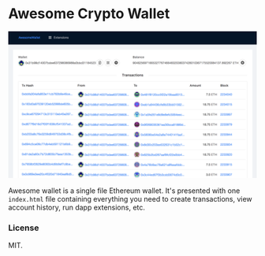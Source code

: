 # Awesome Crypto Wallet

![](docs/acw-ui-screenshot.png)

Awesome wallet is a single file Ethereum wallet. It's presented with one
`index.html` file containing everything you need to create transactions, view
account history, run dapp extensions, etc.

### License

MIT.
